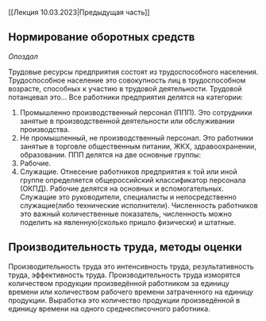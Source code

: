 [[Лекция 10.03.2023|Предыдущая часть]]
## Нормирование оборотных средств
*Опоздал*

Трудовые ресурсы предприятия состоят из трудоспособного населения. 
Трудоспособное население это совокупность лиц в трудоспособном возрасте, способных к участию в трудовой деятельности.
Трудовой потанцевал это...
Все работники предприятия делятся на категории:
1. Промышленно производственный персонал (ППП). Это сотрудники занятые в производственной деятельности или обслуживании производства.
2. Не промышленный, не производственный персонал. Это работники занятые в торговле общественным питании, ЖКХ, здравоохранении, образовании. 
ППП делятся на две основные группы:
1. Рабочие.
2. Служащие.
Отнесение работников предприятия к той или иной группе определяется общероссийский классификатор персонала (ОКПД).
Рабочие делятся на основных и вспомогательных. Служащие это руководители, специалисты и непосредственно служащие(либо технические исполнители). Численность работников это важный количественные показатель, численность можно поделить на явленную(сколько пришло физически) и штатные.

## Производительность труда, методы оценки
Производительность труда это интенсивность труда, результативность труда, эффективность труда. Производительность труда изморятся количеством продукции произведённой работником за единицу времени или количеством рабочего времени затраченного на единицу продукции. Выработка это количество продукции произведённой в единицу времени на одного среднесписочного работника. 
